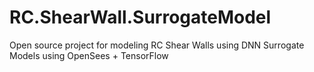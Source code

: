 # RC.ShearWall.SurrogateModel
Open source project for modeling RC Shear Walls using DNN Surrogate Models using OpenSees + TensorFlow
